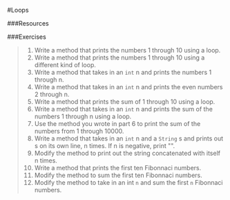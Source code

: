 #Loops

###Resources

###Exercises

> 1. Write a method that prints the numbers 1 through 10 using a loop.
> 2. Write a method that prints the numbers 1 through 10 using a different kind of loop.
> 3. Write a method that takes in an `int` n and prints the numbers 1 through n.
> 4. Write a method that takes in an `int` n and prints the even numbers 2 through n.
> 5. Write a method that prints the sum of 1 through 10 using a loop.
> 6. Write a method that takes in an `int` n and prints the sum of the numbers 1 through n using a loop.
> 7. Use the method you wrote in part 6 to print the sum of the numbers from 1 through 10000.
> 8. Write a method that takes in an `int` n and a `String` s and prints out s on its own line, n times. If n is negative, print "".
> 9. Modify the method to print out the string concatenated with itself n times.
>10. Write a method that prints the first ten Fibonnaci numbers.
>11. Modify the method to sum the first ten Fibonnaci numbers.
>12. Modify the method to take in an int `n` and sum the first `n` Fibonnaci numbers.
